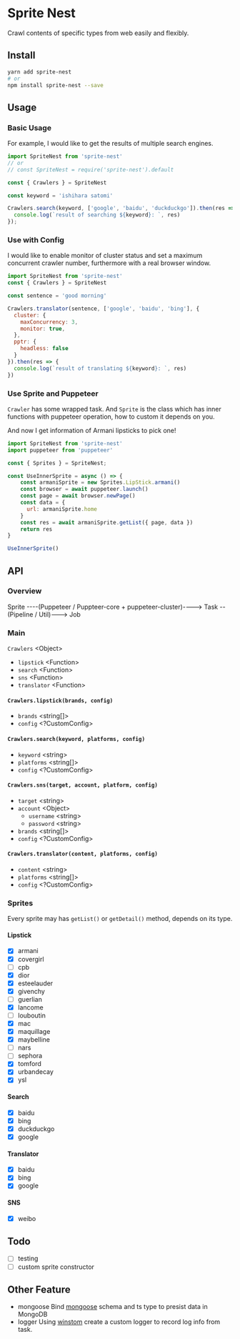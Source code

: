 #  Sprite Nest

Crawl contents of specific types from web easily and flexibly.

## Install

```bash
yarn add sprite-nest
# or
npm install sprite-nest --save
```

## Usage

### Basic Usage

For example, I would like to get the results of multiple search engines.

```js
import SpriteNest from 'sprite-nest'
// or
// const SpriteNest = require('sprite-nest').default

const { Crawlers } = SpriteNest

const keyword = 'ishihara satomi'

Crawlers.search(keyword, ['google', 'baidu', 'duckduckgo']).then(res => {
  console.log(`result of searching ${keyword}: `, res)
});
```

### Use with Config

I would like to enable monitor of cluster status and set a maximum concurrent crawler number, furthermore with a real browser window.

```js
import SpriteNest from 'sprite-nest'
const { Crawlers } = SpriteNest

const sentence = 'good morning'

Crawlers.translator(sentence, ['google', 'baidu', 'bing'], {
  cluster: {
    maxConcurrency: 3,
    monitor: true,
  },
  pptr: {
    headless: false
  }
}).then(res => {
  console.log(`result of translating ${keyword}: `, res)
})
```

### Use Sprite and Puppeteer

`Crawler` has some wrapped task. And `Sprite` is the class which has inner functions with puppeteer operation, how to custom it depends on you.

And now I get information of Armani lipsticks to pick one!

```js
import SpriteNest from 'sprite-nest'
import puppeteer from 'puppeteer'

const { Sprites } = SpriteNest;

const UseInnerSprite = async () => {
    const armaniSprite = new Sprites.LipStick.armani()
    const browser = await puppeteer.launch()
    const page = await browser.newPage()
    const data = {
      url: armaniSprite.home
    }
    const res = await armaniSprite.getList({ page, data })
    return res
}

UseInnerSprite()
```

## API

### Overview

Sprite ----(Puppeteer / Puppteer-core + puppeteer-cluster)----> Task --(Pipeline / Util)---> Job

### Main 

`Crawlers` \<Object\>
  * `lipstick` \<Function\>
  * `search` \<Function\>
  * `sns` \<Function\>
  * `translator` \<Function\>

#### `Crawlers.lipstick(brands, config)`

* `brands` <string[]>
* `config` <?CustomConfig>

#### `Crawlers.search(keyword, platforms, config)`

* `keyword` \<string\>
* `platforms` <string[]>
* `config` <?CustomConfig>

#### `Crawlers.sns(target, account, platform, config)`

* `target` \<string\>
* `account` \<Object\>
  * `username` \<string\>
  * `password` \<string\>
* `brands` <string[]>
* `config` <?CustomConfig>

#### `Crawlers.translator(content, platforms, config)`

* `content` \<string\>
* `platforms` <string[]>
* `config` <?CustomConfig>

### Sprites

Every sprite may has `getList()` or `getDetail()` method, depends on its type.

#### Lipstick

- [x] armani
- [x] covergirl
- [ ] cpb
- [x] dior
- [x] esteelauder
- [x] givenchy
- [ ] guerlian
- [x] lancome
- [ ] louboutin
- [x] mac
- [x] maquillage
- [x] maybelline
- [ ] nars
- [ ] sephora
- [x] tomford
- [x] urbandecay
- [x] ysl

#### Search

- [x] baidu
- [x] bing
- [x] duckduckgo
- [x] google

#### Translator

- [x] baidu
- [x] bing
- [x] google

#### SNS

- [x] weibo 

## Todo

- [ ] testing
- [ ] custom sprite constructor

## Other Feature

* mongoose
  Bind [mongoose](https://github.com/Automattic/mongoose) schema and ts type to presist data in MongoDB
* logger
  Using [winstom](https://github.com/winstonjs/winston) create a custom logger to record log info from task.
